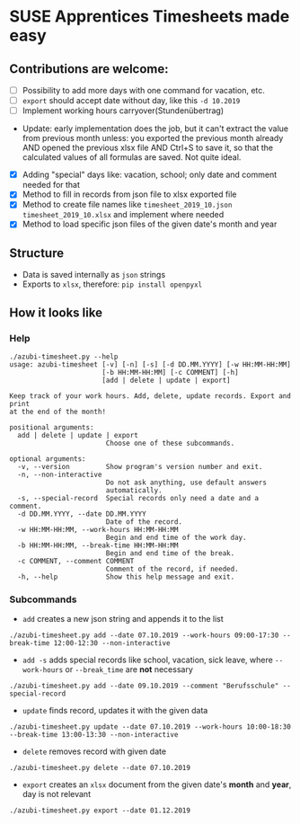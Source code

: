 # SUSE Apprentices Timesheets made easy

## Contributions are welcome:
   + [ ] Possibility to add more days with one command for vacation, etc.
   + [ ] `export` should accept date without day, like this `-d 10.2019`
   + [ ] Implement working hours carryover(Stundenübertrag)
   + Update: early implementation does the job, but it can't extract the value from previous month unless:
      you exported the previous month already AND opened the previous xlsx file AND Ctrl+S to save it,
      so that the calculated values of all formulas are saved. Not quite ideal.
   + [x] Adding "special" days like: vacation, school; only date and comment needed for that
   + [x] Method to fill in records from json file to xlsx exported file
   + [x] Method to create file names like `timesheet_2019_10.json` `timesheet_2019_10.xlsx` and implement where needed
   + [x] Method to load specific json files of the given date's month and year

## Structure
+ Data is saved internally as `json` strings
+ Exports to `xlsx`, therefore: `pip install openpyxl`

## How it looks like
### Help
```
./azubi-timesheet.py --help
usage: azubi-timesheet [-v] [-n] [-s] [-d DD.MM.YYYY] [-w HH:MM-HH:MM]
                       [-b HH:MM-HH:MM] [-c COMMENT] [-h]
                       [add | delete | update | export]

Keep track of your work hours. Add, delete, update records. Export and print
at the end of the month!

positional arguments:
  add | delete | update | export
                        Choose one of these subcommands.

optional arguments:
  -v, --version         Show program's version number and exit.
  -n, --non-interactive
                        Do not ask anything, use default answers
                        automatically.
  -s, --special-record  Special records only need a date and a comment.
  -d DD.MM.YYYY, --date DD.MM.YYYY
                        Date of the record.
  -w HH:MM-HH:MM, --work-hours HH:MM-HH:MM
                        Begin and end time of the work day.
  -b HH:MM-HH:MM, --break-time HH:MM-HH:MM
                        Begin and end time of the break.
  -c COMMENT, --comment COMMENT
                        Comment of the record, if needed.
  -h, --help            Show this help message and exit.
  ```

### Subcommands
+ `add` creates a new json string and appends it to the list
```
./azubi-timesheet.py add --date 07.10.2019 --work-hours 09:00-17:30 --break-time 12:00-12:30 --non-interactive
```
+ `add -s` adds special records like school, vacation, sick leave, where `--work-hours` or `--break_time` are **not** necessary
```
./azubi-timesheet.py add --date 09.10.2019 --comment "Berufsschule" --special-record
```
+ `update` finds record, updates it with the given data
```
./azubi-timesheet.py update --date 07.10.2019 --work-hours 10:00-18:30 --break-time 13:00-13:30 --non-interactive
```
+ `delete` removes record with given date
```
./azubi-timesheet.py delete --date 07.10.2019
```
+ `export` creates an `xlsx` document from the given date's **month** and **year**, day is not relevant
```
./azubi-timesheet.py export --date 01.12.2019
```
